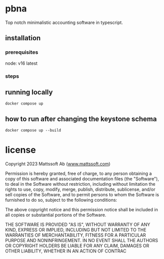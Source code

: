 # pbna
Top notch minimalistic accounting software in typescript.

## installation

### prerequisites

node: v16 latest

### steps

## running locally
`docker compose up`

## how to run after changing the keystone schema
`docker compose up --build`


# license
Copyright 2023 Mattssoft Ab (www.mattssoft.com)

Permission is hereby granted, free of charge, to any person obtaining a copy of this software and associated documentation files (the "Software"), to deal in the Software without restriction, including without limitation the rights to use, copy, modify, merge, publish, distribute, sublicense, and/or sell copies of the Software, and to permit persons to whom the Software is furnished to do so, subject to the following conditions:

The above copyright notice and this permission notice shall be included in all copies or substantial portions of the Software.

THE SOFTWARE IS PROVIDED "AS IS", WITHOUT WARRANTY OF ANY KIND, EXPRESS OR IMPLIED, INCLUDING BUT NOT LIMITED TO THE WARRANTIES OF MERCHANTABILITY, FITNESS FOR A PARTICULAR PURPOSE AND NONINFRINGEMENT. IN NO EVENT SHALL THE AUTHORS OR COPYRIGHT HOLDERS BE LIABLE FOR ANY CLAIM, DAMAGES OR OTHER LIABILITY, WHETHER IN AN ACTION OF CONTRAC